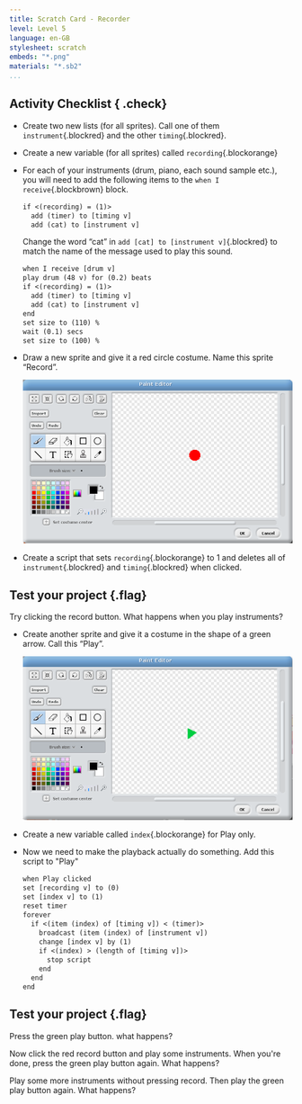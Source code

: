```yaml
---
title: Scratch Card - Recorder
level: Level 5
language: en-GB
stylesheet: scratch
embeds: "*.png"
materials: "*.sb2"
...
```


## Activity Checklist { .check}

+ Create two new lists (for all sprites). Call one of them `instrument`{.blockred} and the other `timing`{.blockred}.

+ Create a new variable (for all sprites) called `recording`{.blockorange}

+ For each of your instruments (drum, piano, each sound sample etc.), you will need to add the following items to the `when I receive`{.blockbrown} block. 

    ```blocks
    if <(recording) = (1)>
      add (timer) to [timing v]
      add (cat) to [instrument v]
    ```

    Change the word “cat” in `add [cat] to [instrument v]`{.blockred} to match the name of the message used to play this sound.

    ```blocks
    when I receive [drum v]
    play drum (48 v) for (0.2) beats
    if <(recording) = (1)>
      add (timer) to [timing v]
      add (cat) to [instrument v]
    end
    set size to (110) %
    wait (0.1) secs
    set size to (100) %
    ```

+ Draw a new sprite and give it a red circle costume. Name this sprite “Record”.

    ![record costume](record-costume.png)

+ Create a script that sets `recording`{.blockorange} to 1 and deletes all of `instrument`{.blockred} and `timing`{.blockred} when clicked. 

## Test your project {.flag}
Try clicking the record button. What happens when you play instruments?

+ Create another sprite and give it a costume in the shape of a green arrow.  Call this “Play”.

    ![play costume](play-costume.png)

+ Create a new variable called `index`{.blockorange} for Play only.

+ Now we need to make the playback actually do something. Add this script to "Play"

    ```
    when Play clicked
    set [recording v] to (0)
    set [index v] to (1)
    reset timer
    forever
      if <(item (index) of [timing v]) < (timer)>
        broadcast (item (index) of [instrument v])
        change [index v] by (1)
        if <(index) > (length of [timing v])>
          stop script
        end
      end
    end
    ```

## Test your project {.flag}
Press the green play button. what happens?

Now click the red record button and play some instruments. When you're done, 
press the green play button again. What happens?

Play some more instruments without pressing record. Then play the green play
button again. What happens?
